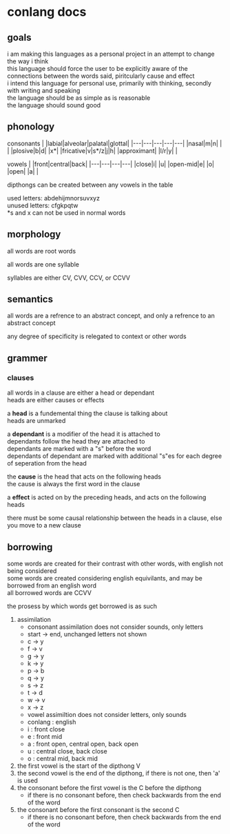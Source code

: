
# conlang docs

## goals

i am making this languages as a personal project in an attempt to change the way i think  
this language should force the user to be explicitly aware of the connections between the words said, piritcularly cause and effect  
i intend this language for personal use, primarily with thinking, secondly with writing and speaking  
the language should be as simple as is reasonable  
the language should sound good  

## phonology

consonants
| |labial|alveolar|palatal|glottal|
|---|---|---|---|---|
|nasal|m|n| | |
|plosive|b|d| |x\*|
|fricative|v|s\*/z|j|h|
|approximant| |l/r|y| |

vowels
| |front|central|back|
|---|---|---|---|
|close|i| |u|
|open-mid|e| |o|
|open| |a| |

dipthongs can be created between any vowels in the table  

used letters: abdehijmnorsuvxyz  
unused letters: cfgkpqtw  
\*s and x can not be used in normal words  

## morphology

all words are root words  

all words are one syllable  

syllables are either CV, CVV, CCV, or CCVV  

## semantics

all words are a refrence to an abstract concept, and only a refrence to an abstract concept  

any degree of specificity is relegated to context or other words  

## grammer

### clauses

all words in a clause are either a head or dependant  
heads are either causes or effects  

a **head** is a fundemental thing the clause is talking about  
    heads are unmarked  

a **dependant** is a modifier of the head it is attached to  
    dependants follow the head they are attached to  
    dependants are marked with a "s" before the word  
    dependants of dependant are marked with additional "s"es for each degree of seperation from the head  

the **cause** is the head that acts on the following heads  
    the cause is always the first word in the clause  

a **effect** is acted on by the preceding heads, and acts on the following heads  

there must be some causal relationship between the heads in a clause, else you move to a new clause  

## borrowing

some words are created for their contrast with other words, with english not being considered  
some words are created considering english equivilants, and may be borrowed from an english word  
all borrowed words are CCVV

the prosess by which words get borrowed is as such  

1. assimilation
    - consonant assimilation does not consider sounds, only letters
    - start -> end, unchanged letters not shown
    - c -> y
    - f -> v
    - g -> y
    - k -> y
    - p -> b
    - q -> y
    - s -> z
    - t -> d
    - w -> v
    - x -> z
    - vowel assimiltion does not consider letters, only sounds
    - conlang : english 
    - i : front close
    - e : front mid
    - a : front open, central open, back open
    - u : central close, back close
    - o : central mid, back mid
2. the first vowel is the start of the dipthong V
3. the second vowel is the end of the dipthong, if there is not one, then 'a' is used
3. the consonant before the first vowel is the C before the dipthong
    - if there is no consonant before, then check backwards from the end of the word
4. the consonant before the first consonant is the second C
    - if there is no consonant before, then check backwards from the end of the word
